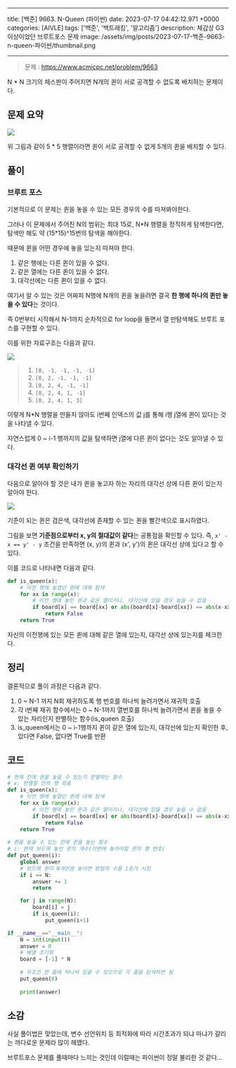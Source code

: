

---
title: [백준] 9663. N-Queen (파이썬)
date: 2023-07-17 04:42:12.971 +0000
categories: [AIVLE]
tags: ['백준', '백트래킹', '알고리즘']
description: 체감상 G3 이상이었던 브루트포스 문제
image: /assets/img/posts/2023-07-17-백준-9663-n-queen-파이썬/thumbnail.png

---

> 문제 : https://www.acmicpc.net/problem/9663

N * N 크기의 체스판이 주어지면 N개의 퀸이 서로 공격할 수 없도록 배치하는 문제이다.

## 문제 요약

![](/assets/img/posts/2023-07-17-백준-9663-n-queen-파이썬/img0.png)

위 그림과 같이 5 * 5 행렬이라면 퀸이 서로 공격할 수 없게 5개의 퀸을 배치할 수 있다.

## 풀이

### 브루트 포스

기본적으로 이 문제는 퀸을 놓을 수 있는 모든 경우의 수를 따져봐야한다.

그러나 이 문제에서 주어진 N의 범위는 최대 15로, N\*N 행렬을 정직하게 탐색한다면, 탐색만 해도 약 (15\*15)^15번의 탐색을 해야한다.

때문에 퀸을 어떤 경우에 놓을 있는지 따져야 한다.
1. 같은 행에는 다른 퀸이 있을 수 없다.
2. 같은 열에는 다른 퀸이 있을 수 없다.
3. 대각선에는 다른 퀸이 있을 수 없다.

여기서 알 수 있는 것은 어짜피 N행에 N개의 퀸을 놓을려면 결국 **한 행에 하나의 퀸만 놓을 수 있다**는 것이다.

즉 0번부터 시작해서 N-1까지 순차적으로 for loop을 돌면서 열 만탐색해도 브루트 포스를 구현할 수 있다.

이를 위한 자료구조는 다음과 같다.

![](/assets/img/posts/2023-07-17-백준-9663-n-queen-파이썬/img0.png)

> 1. `[0, -1, -1, -1, -1]`
> 2. `[0, 2, -1, -1, -1]`
> 2. `[0, 2, 4, -1, -1]`
> 2. `[0, 2, 4, 1, -1]`
> 2. `[0, 2, 4, 1, 3]`

이렇게 N*N 행렬을 만들지 않아도 i번째 인덱스의 값 j를 통해 i행 j열에 퀸이 있다는 것을 나타낼 수 있다.

자연스럽게 0 ~ i-1 행까지의 값을 탐색하면 j열에 다른 퀸이 없다는 것도 알아낼 수 있다.

### 대각선 퀸 여부 확인하기

다음으로 알아야 할 것은 내가 퀸을 놓고자 하는 자리의 대각선 상에 다른 퀸이 있는지 알아야 한다.

![](/assets/img/posts/2023-07-17-백준-9663-n-queen-파이썬/img2.png)

기준이 되는 퀸은 검은색, 대각선에 존재할 수 있는 퀸을 빨간색으로 표시하였다.

그림을 보면 **기준점으로부터 x, y의 절대값이 같다**는 공통점을 확인할 수 있다.
즉, `x' - x == y' - y` 조건을 만족하면 (x, y)의 퀸과 (x', y')의 퀸은 대각선 상에 있다고 할 수 있다.

이를 코드로 나타내면 다음과 같다.

```python
def is_queen(x):
    # 이전 행에 놓였던 퀸에 대해 탐색
    for xx in range(x):
        # 이전 행에 놓인 퀸과 같은 열이거나, 대각선에 있을 경우 놓을 수 없음
        if board[x] == board[xx] or abs(board[x]-board[xx]) == abs(x-xx):
            return False
    return True
```
자신의 이전행에 있는 모든 퀸에 대해 같은 열에 있는지, 대각선 상에 있는지를 체크한다.

## 정리

결론적으로 풀이 과정은 다음과 같다.

1. 0 ~ N-1 까지 N회 재귀하도록 행 번호를 하나씩 늘려가면서 재귀적 호출
2. 각 i번째 재귀 함수에서는 0 ~ N-1까지 열번호를 하나씩 늘려가면서 퀸을 놓을 수 있는 자리인지 판별하는 함수(is_queen 호출) 
3. is_queen에서는 0 ~ i-1행까지 퀸이 같은 열에 있는지, 대각선에 있는지 확인한 후, 있다면 False, 없다면 True를 반환

## 코드

```python
# 현재 칸에 퀸을 놓을 수 있는지 판별하는 함수
# x: 판별할 칸의 행 좌표
def is_queen(x):
    # 이전 행에 놓였던 퀸에 대해 탐색
    for xx in range(x):
        # 이전 행에 놓인 퀸과 같은 열이거나, 대각선에 있을 경우 놓을 수 없음
        if board[x] == board[xx] or abs(board[x]-board[xx]) == abs(x-xx):
            return False
    return True
    
# 퀸을 놓을 수 있는 칸에 퀸을 놓는 함수
# i: 현재 보드에 놓인 퀸의 개수(이번에 놓아야할 퀸의 행 번호)
def put_queen(i):
    global answer
    # 보드에 퀸이 N개만큼 놓이면 방법의 수를 1증가 시킴
    if i == N:
        answer += 1
        return

    for j in range(N):
        board[i] = j
        if is_queen(i):
            put_queen(i+1)

if __name__=="__main__":
    N = int(input())
    answer = 0
    # 배열 초기화
    board = [-1] * N
    
    # 무조건 한 줄에 하나씩 있을 수 있으므로 각 줄을 탐색하면 됨
    put_queen(0)
    
    print(answer)
```

## 소감

사실 풀이법은 맞았는데, 변수 선언위치 등 최적화에 따라 시간초과가 되냐 마냐가 갈리는 까다로운 문제라 많이 헤맸다.

브루트포스 문제를 풀때마다 느끼는 것인데
이럴때는 파이썬이 정말 불리한 것 같다...

        